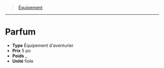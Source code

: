 ﻿---
!EquipmentItem
Type: Équipement d'aventurier
Price: 5 po
Weight: _
Unity: fiole
Id: equipment_hd.md#parfum
ParentLink: equipment_hd.md#Équipement
Name: Parfum
ParentName: Équipement
NameLevel: 1
Attributes: {}
AttributesDictionary: >+
  {}

---
> [Équipement](hd_equipment.md)

---

# Parfum

- **Type** Équipement d'aventurier
- **Prix** 5 po
- **Poids** _
- **Unité** fiole

